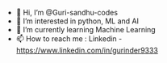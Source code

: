 - 👋 Hi, I’m @Guri-sandhu-codes
- 👀 I’m interested in python, ML and AI
- 🌱 I’m currently learning Machine Learning
- 📫 How to reach me : Linkedin - https://www.linkedin.com/in/gurinder9333

